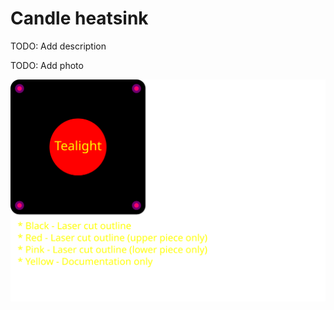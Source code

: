 # Candle heatsink

TODO: Add description

TODO: Add photo

![Candle heatsink](./candle-heatsink.svg)

